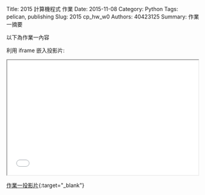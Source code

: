 Title: 2015 計算機程式 作業
Date: 2015-11-08
Category: Python
Tags: pelican, publishing
Slug: 2015  cp_hw_w0
Authors: 40423125
Summary: 作業一摘要

以下為作業一內容

利用 iframe 嵌入投影片:

<iframe src=" 40423125_cp_w0_p.html" width="500" height="300"></iframe>

[作業一投影片](40423125_cp_w0_p.html){:target="_blank"}



